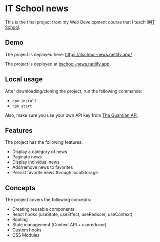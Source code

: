# IT School news

This is the final project from my Web Development course that I teach @[IT School](https://www.itschool.ro/).

## Demo
The project is deployed here: https://itschool-news.netlify.app/

The project is deployed at [itschool-news.netlify.app](https://itschool-news.netlify.app).

## Local usage

After downloading/cloning the project, run the following commands:
* `npm install`
* `npm start`

Also, make sure you use your own API key from [The Guardian API](https://open-platform.theguardian.com/documentation/).

## Features

The project has the following features:
* Display a category of news
* Paginate news
* Display individual news
* Add/remove news to favorites
* Persist favorite news through localStorage

## Concepts

The project covers the following concepts:
* Creating reusable components
* React hooks (useState, useEffect, useReducer, useContext)
* Routing
* State management (Context API + usereducer)
* Custom hooks
* CSS Modules